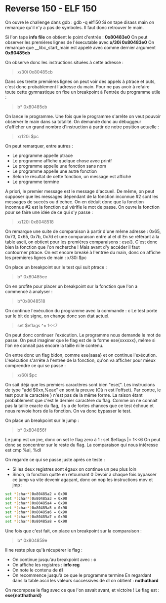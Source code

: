 # Reverse 150 - ELF 150

On ouvre le challenge dans gdb : gdb -q elf150
Si on tape disass main on remarque qu'il n'y a pas de symboles. Il faut donc retrouver le main. 

Si l'on tape **info file** on obtient le point d'entrée : **0x80483e0**
On peut observer les premières lignes de l'éxecutable avec **x/30i 0x80483e0**
On remarque que __libc_start_main est appelé avec comme dernier argument **0x80485cb**

On observe donc les instructions situées à cette adresse : 
>x/30i 0x80485cb

Dans ces trente premières lignes on peut voir des appels à ptrace et puts, c'est donc probablement l'adresse du main. Pour ne pas avoir à refaire toute cette gymnastique on fixe un breakpoint à l'entrée du programme utile : 
>b* 0x80485cb

On lance le programme. Une fois que le programme s'arrête on veut pouvoir observer le main dans sa totalité. On demande donc au débuggeur d'afficher un grand nombre d'instruction à partir de notre position actuelle : 
>x/120i $pc

On peut remarquer, entre autres :
- Le programme appelle ptrace
- Le programme affiche quelque chose avec printf
- Le programme appelle une fonction sans nom
- Le programme appelle une autre fonction
- Selon le résultat de cette fonction, un message est affiché
- Le programme termine


A priori, le premier message est le message d'accueil. De même, on peut supposer que les messages
dépendant de la fonction inconnue #2 sont les messages de succès ou d'échec. On en déduit donc que la
fonction inconnue #2 est la fonction qui vérifie le mot de passe.
On ouvre la fonction pour se faire une idée de ce qui s'y passe : 
>x/120i 0x8048518

On remarque une suite de comparaison à partir d'une même adresse :
0x65, 0x73, 0x65, 0x7b, 0x7d et une comparaison entre al et dl
En se référant à la table ascii, on obtient pour les premières comparaisons : ese{}. C'est donc bien la fonction que l'on recherche ! Mais avant d'y accéder il faut contourner ptrace. On est encore breaké à l'entrée du main, donc on affiche les premières lignes de main : x/30i $pc

On place un breakpoint sur le test qui suit ptrace : 
>b* 0x80485ee

On en profite pour placer un breakpoint sur la fonction que l'on a commencé à analyser : 
>b*0x8048518


On continue l'exécution du programme avec la commande : c
Le test porte sur le bit de signe, on change donc son état actuel.

> set $eflags ^= 1<<7


On peut donc continuer l'exécution. Le programme nous demande le mot de passe. On peut imaginer que le flag est de la forme ese{xxxxxx}, même si l'on ne connait pas encore la taille ni le contenu.


On entre donc un flag bidon, comme ese{aaaa} et on continue l'exécution. L'exécution s'arrête à l'entrée de la fonction, qu'on va afficher pour mieux comprendre ce qui se passe : 
>x/60i $pc

On sait déjà que les premiers caractères sont bien "ese{". Les instrucions de type "add $0xn,%eax" en sont la preuve (Où n est l'offset). Par contre, le test pour le caractère } n'est pas de la même forme. La
raison étant probablement que c'est le dernier caractère du flag.
Comme on ne connait pas la taille exacte du flag, il y a de fortes chances que ce test échoue et nous renvoie hors de la fonction. On va donc bypasser le test.

On place un breakpoint sur le jump : 
>b* 0x804856f

Le jump est un jne, donc on set le flag zero à 1 : set $eflags |= 1<<6
On peut donc se concentrer sur le reste du flag. La comparaison qui nous intéresse est cmp %al, %dl

On regarde ce qui se passe juste après ce teste :
- Si les deux registres sont égaux on continue un peu plus loin
- Sinon, la fonction quitte en retournant 0
Devoir à chaque fois bypasser ce jump va vite devenir agaçant, donc on nop les instructions mov et jmp :

```sh
set *(char*)0x80485a2 = 0x90
set *(char*)0x80485a3 = 0x90
set *(char*)0x80485a4 = 0x90
set *(char*)0x80485a5 = 0x90
set *(char*)0x80485a6 = 0x90
set *(char*)0x80485a7 = 0x90
set *(char*)0x80485a8 = 0x90
```
Une fois que c'est fait, on place un breakpoint sur la comparaison : 
>b* 0x804859e

Il ne reste plus qu'à récupèrer le flag :
- On continue jusqu'au breakpoint avec : **c**
- On affiche les registres : **info reg**
- On note le contenu de **dl**
- On recommence jusqu'à ce que le programme termine
En regardant dans la table ascii les valeurs successives de dl on obtient : **nothathard**

On recompose le flag avec ce que l'on savait avant, et victoire ! 
Le flag est : **ese{notthathard}**